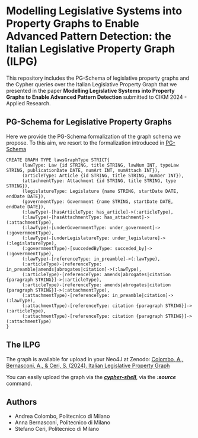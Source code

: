 # Modelling Legislative Systems into Property Graphs to Enable Advanced Pattern Detection: the Italian Legislative Property Graph (ILPG)

This repository includes the PG-Schema of legislative property graphs and the Cypher queries over the Italian Legislative Property Graph that we presented in the paper **Modelling Legislative Systems into Property Graphs to Enable Advanced Pattern Detection** submitted to CIKM 2024 - Applied Research.

## PG-Schema for Legislative Property Graphs
Here we provide the PG-Schema formalization of the graph schema we propose. To this aim, we resort to the formalization introduced in [PG-Schema](https://dl.acm.org/doi/pdf/10.1145/3589778) 

```cypher
CREATE GRAPH TYPE lawsGraphType STRICT{
      (lawType: Law {id STRING, title STRING, lawNum INT, typeLaw STRING, publicationDate DATE, numArt INT, numAttach INT}),
      (articleType: Article {id STRING, title STRING, number INT}),
      (attachmentType: Attachment {id STRING, title STRING, type STRING}),
      (legislatureType: Legislature {name STRING, startDate DATE, endDate DATE}),
      (governmentType: Government {name STRING, startDate DATE, endDate DATE}),
      (:lawType)-[hasArticleType: has_article]->(:articleType),
      (:lawType)-[hasAttachmentType: has_attachment]->(:attachmentType),
      (:lawType)-[underGovernmentType: under_government]->(:governmentType),
      (:lawType)-[underLegislatureType: under_legislature]->(:legislatureType),
      (:governmentType)-[succededByType: succeded_by]->(:governmentType),
      (:lawType)-[referenceType: in_preamble]->(:lawType),
      (:articleType)-[referenceType: in_preamble|amends|abrogates|citation]->(:lawType),
      (:articleType)-[referenceType: amends|abrogates|citation {paragraph STRING}]->(:articleType),
      (:articleType)-[referenceType: amends|abrogates|citation {paragraph STRING}]->(:attachmentType),
      (:attachmentType)-[referenceType: in_preamble|citation]->(:lawType),
      (:attachmentType)-[referenceType: citation {paragraph STRING}]->(:articleType),
      (:attachmentType)-[referenceType: citation {paragraph STRING}]->(:attachmentType)
}
```

## The ILPG

The graph is available for upload in your Neo4J at Zenodo: [Colombo, A., Bernasconi, A., & Ceri, S. (2024). Italian Legislative Property Graph](https://doi.org/10.5281/zenodo.11210265)

You can easily upload the graph via the [***cypher-shell***](https://neo4j.com/docs/operations-manual/5/tools/cypher-shell/), via the ***:source*** command.


## Authors

- Andrea Colombo, Politecnico di Milano
- Anna Bernasconi, Politecnico di Milano
- Stefano Ceri, Politecnico di Milano
